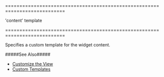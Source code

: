 ===========================================================================
<!--default-->'content'<!--/default-->
<!--type-->template<!--/type-->
===========================================================================

<!--shortDescription-->
Specifies a custom template for the widget content.
<!--/shortDescription-->

<!--fullDescription-->

#####See Also#####
- [Customize the View](/Documentation/Guide/Widgets/SlideOutView/Customize_the_View/)
- [Custom Templates](/Documentation/Guide/Widgets/Common/Templates/#Custom_Templates)
<!--/fullDescription-->